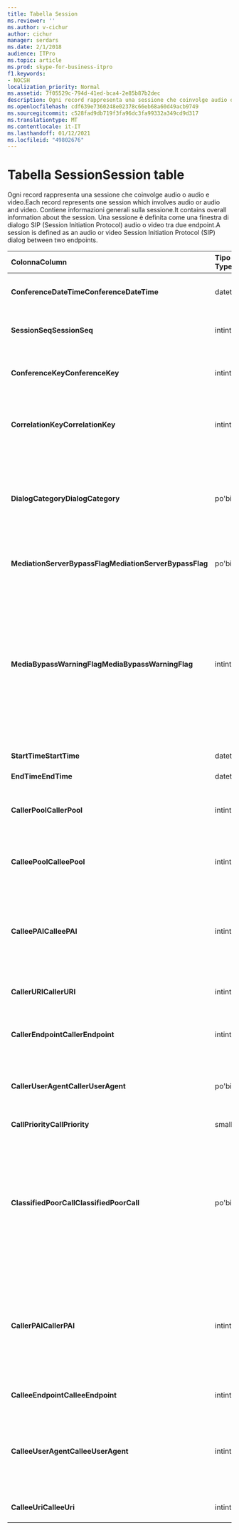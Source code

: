 ```yaml
---
title: Tabella Session
ms.reviewer: ''
ms.author: v-cichur
author: cichur
manager: serdars
ms.date: 2/1/2018
audience: ITPro
ms.topic: article
ms.prod: skype-for-business-itpro
f1.keywords:
- NOCSH
localization_priority: Normal
ms.assetid: 7f05529c-794d-41ed-bca4-2e85b87b2dec
description: Ogni record rappresenta una sessione che coinvolge audio o audio e video. Contiene informazioni generali sulla sessione. Una sessione è definita come una finestra di dialogo SIP (Session Initiation Protocol) audio o video tra due endpoint.
ms.openlocfilehash: cdf639e7360248e02378c66eb68a60d49acb9749
ms.sourcegitcommit: c528fad9db719f3fa96dc3fa99332a349cd9d317
ms.translationtype: MT
ms.contentlocale: it-IT
ms.lasthandoff: 01/12/2021
ms.locfileid: "49802676"
---
```

# <a name="session-table"></a><span data-ttu-id="de3b9-105">Tabella Session</span><span class="sxs-lookup"><span data-stu-id="de3b9-105">Session table</span></span>
 
<span data-ttu-id="de3b9-106">Ogni record rappresenta una sessione che coinvolge audio o audio e video.</span><span class="sxs-lookup"><span data-stu-id="de3b9-106">Each record represents one session which involves audio or audio and video.</span></span> <span data-ttu-id="de3b9-107">Contiene informazioni generali sulla sessione.</span><span class="sxs-lookup"><span data-stu-id="de3b9-107">It contains overall information about the session.</span></span> <span data-ttu-id="de3b9-108">Una sessione è definita come una finestra di dialogo SIP (Session Initiation Protocol) audio o video tra due endpoint.</span><span class="sxs-lookup"><span data-stu-id="de3b9-108">A session is defined as an audio or video Session Initiation Protocol (SIP) dialog between two endpoints.</span></span>
  
|<span data-ttu-id="de3b9-109">**Colonna**</span><span class="sxs-lookup"><span data-stu-id="de3b9-109">**Column**</span></span>|<span data-ttu-id="de3b9-110">**Tipo di dati**</span><span class="sxs-lookup"><span data-stu-id="de3b9-110">**Data Type**</span></span>|<span data-ttu-id="de3b9-111">**Chiave/indice**</span><span class="sxs-lookup"><span data-stu-id="de3b9-111">**Key/Index**</span></span>|<span data-ttu-id="de3b9-112">**Dettagli**</span><span class="sxs-lookup"><span data-stu-id="de3b9-112">**Details**</span></span>|
|:-----|:-----|:-----|:-----|
|<span data-ttu-id="de3b9-113">**ConferenceDateTime**</span><span class="sxs-lookup"><span data-stu-id="de3b9-113">**ConferenceDateTime**</span></span> <br/> |<span data-ttu-id="de3b9-114">datetime</span><span class="sxs-lookup"><span data-stu-id="de3b9-114">datetime</span></span>  <br/> |<span data-ttu-id="de3b9-115">Principale</span><span class="sxs-lookup"><span data-stu-id="de3b9-115">Primary</span></span>  <br/> |<span data-ttu-id="de3b9-116">A cui viene fatto riferimento dalla [tabella delle finestre di dialogo](dialog.md).</span><span class="sxs-lookup"><span data-stu-id="de3b9-116">Referenced from the [Dialog table](dialog.md).</span></span>  <br/> |
|<span data-ttu-id="de3b9-117">**SessionSeq**</span><span class="sxs-lookup"><span data-stu-id="de3b9-117">**SessionSeq**</span></span> <br/> |<span data-ttu-id="de3b9-118">int</span><span class="sxs-lookup"><span data-stu-id="de3b9-118">int</span></span>  <br/> |<span data-ttu-id="de3b9-119">Principale</span><span class="sxs-lookup"><span data-stu-id="de3b9-119">Primary</span></span>  <br/> |<span data-ttu-id="de3b9-120">A cui viene fatto riferimento dalla [tabella delle finestre di dialogo](dialog.md).</span><span class="sxs-lookup"><span data-stu-id="de3b9-120">Referenced from the [Dialog table](dialog.md).</span></span>  <br/> |
|<span data-ttu-id="de3b9-121">**ConferenceKey**</span><span class="sxs-lookup"><span data-stu-id="de3b9-121">**ConferenceKey**</span></span> <br/> |<span data-ttu-id="de3b9-122">int</span><span class="sxs-lookup"><span data-stu-id="de3b9-122">int</span></span>  <br/> |<span data-ttu-id="de3b9-123">Stranieri</span><span class="sxs-lookup"><span data-stu-id="de3b9-123">Foreign</span></span>  <br/> |<span data-ttu-id="de3b9-124">Chiave di conferenza.</span><span class="sxs-lookup"><span data-stu-id="de3b9-124">Conference key.</span></span> <span data-ttu-id="de3b9-125">A cui viene fatto riferimento dalla [tabella conferenze](conference.md).</span><span class="sxs-lookup"><span data-stu-id="de3b9-125">Referenced from the [Conference table](conference.md).</span></span>  <br/> |
|<span data-ttu-id="de3b9-126">**CorrelationKey**</span><span class="sxs-lookup"><span data-stu-id="de3b9-126">**CorrelationKey**</span></span> <br/> |<span data-ttu-id="de3b9-127">int</span><span class="sxs-lookup"><span data-stu-id="de3b9-127">int</span></span>  <br/> |<span data-ttu-id="de3b9-128">Stranieri</span><span class="sxs-lookup"><span data-stu-id="de3b9-128">Foreign</span></span>  <br/> |<span data-ttu-id="de3b9-129">Chiave di correlazione.</span><span class="sxs-lookup"><span data-stu-id="de3b9-129">Correlation key.</span></span> <span data-ttu-id="de3b9-130">Riferimento dalla [tabella SessionCorrelation](sessioncorrelation.md).</span><span class="sxs-lookup"><span data-stu-id="de3b9-130">Referenced from the [SessionCorrelation table](sessioncorrelation.md).</span></span>  <br/> |
|<span data-ttu-id="de3b9-131">**DialogCategory**</span><span class="sxs-lookup"><span data-stu-id="de3b9-131">**DialogCategory**</span></span> <br/> |<span data-ttu-id="de3b9-132">po'</span><span class="sxs-lookup"><span data-stu-id="de3b9-132">bit</span></span>  <br/> | <br/> |<span data-ttu-id="de3b9-133">Categoria della finestra di dialogo; 0 è Skype for Business Server to Mediation Server Leg; 1 è Mediation Server per la gamba del gateway PSTN.</span><span class="sxs-lookup"><span data-stu-id="de3b9-133">Dialog category; 0 is Skype for Business Server to Mediation Server leg; 1 is Mediation Server to PSTN gateway leg.</span></span>  <br/> |
|<span data-ttu-id="de3b9-134">**MediationServerBypassFlag**</span><span class="sxs-lookup"><span data-stu-id="de3b9-134">**MediationServerBypassFlag**</span></span> <br/> |<span data-ttu-id="de3b9-135">po'</span><span class="sxs-lookup"><span data-stu-id="de3b9-135">bit</span></span>  <br/> ||<span data-ttu-id="de3b9-136">Flag che indica se la chiamata è stata o meno ignorata.</span><span class="sxs-lookup"><span data-stu-id="de3b9-136">Flag indicating if the call was bypassed or not.</span></span>  <br/> |
|<span data-ttu-id="de3b9-137">**MediaBypassWarningFlag**</span><span class="sxs-lookup"><span data-stu-id="de3b9-137">**MediaBypassWarningFlag**</span></span> <br/> |<span data-ttu-id="de3b9-138">int</span><span class="sxs-lookup"><span data-stu-id="de3b9-138">int</span></span>  <br/> ||<span data-ttu-id="de3b9-139">Questo campo, se presente, indica il motivo per cui una chiamata non è stata ignorata anche in caso di corrispondenza degli ID bypass.</span><span class="sxs-lookup"><span data-stu-id="de3b9-139">This field, if present, indicates why a call was not bypassed even if the bypass IDs matched.</span></span> <span data-ttu-id="de3b9-140">Per Skype for Business Server, viene definito un solo valore.</span><span class="sxs-lookup"><span data-stu-id="de3b9-140">For Skype for Business Server, only one value is defined.</span></span>  <br/> <span data-ttu-id="de3b9-141">0x0001-ID bypass sconosciuto per la scheda di rete predefinita.</span><span class="sxs-lookup"><span data-stu-id="de3b9-141">0x0001 - Unknown bypass ID for Default network adapter.</span></span>  <br/> |
|<span data-ttu-id="de3b9-142">**StartTime**</span><span class="sxs-lookup"><span data-stu-id="de3b9-142">**StartTime**</span></span> <br/> |<span data-ttu-id="de3b9-143">datetime</span><span class="sxs-lookup"><span data-stu-id="de3b9-143">datetime</span></span>  <br/> | <br/> |<span data-ttu-id="de3b9-144">Ora di inizio della chiamata.</span><span class="sxs-lookup"><span data-stu-id="de3b9-144">Call start time.</span></span>  <br/> |
|<span data-ttu-id="de3b9-145">**EndTime**</span><span class="sxs-lookup"><span data-stu-id="de3b9-145">**EndTime**</span></span> <br/> |<span data-ttu-id="de3b9-146">datetime</span><span class="sxs-lookup"><span data-stu-id="de3b9-146">datetime</span></span>  <br/> | <br/> |<span data-ttu-id="de3b9-147">Ora di fine della chiamata.</span><span class="sxs-lookup"><span data-stu-id="de3b9-147">Call end time.</span></span>  <br/> |
|<span data-ttu-id="de3b9-148">**CallerPool**</span><span class="sxs-lookup"><span data-stu-id="de3b9-148">**CallerPool**</span></span> <br/> |<span data-ttu-id="de3b9-149">int</span><span class="sxs-lookup"><span data-stu-id="de3b9-149">int</span></span>  <br/> |<span data-ttu-id="de3b9-150">Stranieri</span><span class="sxs-lookup"><span data-stu-id="de3b9-150">Foreign</span></span>  <br/> |<span data-ttu-id="de3b9-151">Il pool del chiamante.</span><span class="sxs-lookup"><span data-stu-id="de3b9-151">The pool of the caller.</span></span> <span data-ttu-id="de3b9-152">A cui viene fatto riferimento dalla [tabella del pool](pool.md).</span><span class="sxs-lookup"><span data-stu-id="de3b9-152">Referenced from the [Pool table](pool.md).</span></span>  <br/> |
|<span data-ttu-id="de3b9-153">**CalleePool**</span><span class="sxs-lookup"><span data-stu-id="de3b9-153">**CalleePool**</span></span> <br/> |<span data-ttu-id="de3b9-154">int</span><span class="sxs-lookup"><span data-stu-id="de3b9-154">int</span></span>  <br/> |<span data-ttu-id="de3b9-155">Stranieri</span><span class="sxs-lookup"><span data-stu-id="de3b9-155">Foreign</span></span>  <br/> |<span data-ttu-id="de3b9-156">Il pool del destinatario della chiamata.</span><span class="sxs-lookup"><span data-stu-id="de3b9-156">The pool of the call receiver.</span></span> <span data-ttu-id="de3b9-157">A cui viene fatto riferimento dalla [tabella del pool](pool.md).</span><span class="sxs-lookup"><span data-stu-id="de3b9-157">Referenced from the [Pool table](pool.md).</span></span>  <br/> |
|<span data-ttu-id="de3b9-158">**CalleePAI**</span><span class="sxs-lookup"><span data-stu-id="de3b9-158">**CalleePAI**</span></span> <br/> |<span data-ttu-id="de3b9-159">int</span><span class="sxs-lookup"><span data-stu-id="de3b9-159">int</span></span>  <br/> |<span data-ttu-id="de3b9-160">Stranieri</span><span class="sxs-lookup"><span data-stu-id="de3b9-160">Foreign</span></span>  <br/> |<span data-ttu-id="de3b9-161">URI SIP nell'identità p-Asserted SIP (PAI) dell'endpoint di ricezione.</span><span class="sxs-lookup"><span data-stu-id="de3b9-161">SIP URI in the SIP p-asserted identity (PAI) of the receiving endpoint.</span></span> <span data-ttu-id="de3b9-162">A cui viene fatto riferimento dalla [tabella user](user-0.md).</span><span class="sxs-lookup"><span data-stu-id="de3b9-162">Referenced from the [User table](user-0.md).</span></span>  <br/> |
|<span data-ttu-id="de3b9-163">**CallerURI**</span><span class="sxs-lookup"><span data-stu-id="de3b9-163">**CallerURI**</span></span> <br/> |<span data-ttu-id="de3b9-164">int</span><span class="sxs-lookup"><span data-stu-id="de3b9-164">int</span></span>  <br/> |<span data-ttu-id="de3b9-165">Stranieri</span><span class="sxs-lookup"><span data-stu-id="de3b9-165">Foreign</span></span>  <br/> |<span data-ttu-id="de3b9-166">URI del chiamante.</span><span class="sxs-lookup"><span data-stu-id="de3b9-166">Caller's URI.</span></span> <span data-ttu-id="de3b9-167">A cui viene fatto riferimento dalla [tabella user](user-0.md).</span><span class="sxs-lookup"><span data-stu-id="de3b9-167">Referenced from the [User table](user-0.md).</span></span>  <br/> |
|<span data-ttu-id="de3b9-168">**CallerEndpoint**</span><span class="sxs-lookup"><span data-stu-id="de3b9-168">**CallerEndpoint**</span></span> <br/> |<span data-ttu-id="de3b9-169">int</span><span class="sxs-lookup"><span data-stu-id="de3b9-169">int</span></span>  <br/> |<span data-ttu-id="de3b9-170">Stranieri</span><span class="sxs-lookup"><span data-stu-id="de3b9-170">Foreign</span></span>  <br/> |<span data-ttu-id="de3b9-171">Endpoint del chiamante.</span><span class="sxs-lookup"><span data-stu-id="de3b9-171">Caller's endpoint.</span></span> <span data-ttu-id="de3b9-172">A cui viene fatto riferimento dalla [tabella endpoint](endpoint.md).</span><span class="sxs-lookup"><span data-stu-id="de3b9-172">Referenced from the [Endpoint table](endpoint.md).</span></span>  <br/> |
|<span data-ttu-id="de3b9-173">**CallerUserAgent**</span><span class="sxs-lookup"><span data-stu-id="de3b9-173">**CallerUserAgent**</span></span> <br/> |<span data-ttu-id="de3b9-174">po'</span><span class="sxs-lookup"><span data-stu-id="de3b9-174">bit</span></span>  <br/> |<span data-ttu-id="de3b9-175">Stranieri</span><span class="sxs-lookup"><span data-stu-id="de3b9-175">Foreign</span></span>  <br/> |<span data-ttu-id="de3b9-176">Agente utente del chiamante.</span><span class="sxs-lookup"><span data-stu-id="de3b9-176">Caller's user agent.</span></span> <span data-ttu-id="de3b9-177">A cui viene fatto riferimento dalla [tabella UserAgent](useragent.md).</span><span class="sxs-lookup"><span data-stu-id="de3b9-177">Referenced from the [UserAgent table](useragent.md).</span></span>  <br/> |
|<span data-ttu-id="de3b9-178">**CallPriority**</span><span class="sxs-lookup"><span data-stu-id="de3b9-178">**CallPriority**</span></span> <br/> |<span data-ttu-id="de3b9-179">smallint</span><span class="sxs-lookup"><span data-stu-id="de3b9-179">smallint</span></span>  <br/> ||<span data-ttu-id="de3b9-180">Priorità della chiamata.</span><span class="sxs-lookup"><span data-stu-id="de3b9-180">The priority of this call.</span></span>  <br/> |
|<span data-ttu-id="de3b9-181">**ClassifiedPoorCall**</span><span class="sxs-lookup"><span data-stu-id="de3b9-181">**ClassifiedPoorCall**</span></span> <br/> |<span data-ttu-id="de3b9-182">po'</span><span class="sxs-lookup"><span data-stu-id="de3b9-182">bit</span></span>  <br/> ||<span data-ttu-id="de3b9-183">Questa colonna è obsoleta e non viene utilizzata in Skype for Business Server.</span><span class="sxs-lookup"><span data-stu-id="de3b9-183">This column has been deprecated and is not used in Skype for Business Server.</span></span> <span data-ttu-id="de3b9-184">Invece, queste informazioni vengono riportate in base alle linee per i media.</span><span class="sxs-lookup"><span data-stu-id="de3b9-184">Instead, this information is reported on a per-media line bases.</span></span> <span data-ttu-id="de3b9-185">Per ulteriori informazioni, fare riferimento alla [Tabella MediaLine](medialine-0.md) .</span><span class="sxs-lookup"><span data-stu-id="de3b9-185">Refer to the [MediaLine table](medialine-0.md) for more information.</span></span> <br/> |
|<span data-ttu-id="de3b9-186">**CallerPAI**</span><span class="sxs-lookup"><span data-stu-id="de3b9-186">**CallerPAI**</span></span> <br/> |<span data-ttu-id="de3b9-187">int</span><span class="sxs-lookup"><span data-stu-id="de3b9-187">int</span></span>  <br/> |<span data-ttu-id="de3b9-188">Stranieri</span><span class="sxs-lookup"><span data-stu-id="de3b9-188">Foreign</span></span>  <br/> |<span data-ttu-id="de3b9-189">P-Asserted-Identity dell'utente che ha effettuato la chiamata.</span><span class="sxs-lookup"><span data-stu-id="de3b9-189">P-Asserted-Identity of the user who placed the call.</span></span> <span data-ttu-id="de3b9-190">L'identità P-Asserted-Identity (PAI) viene utilizzata per trasmettere la vera identità dell'utente che ha effettuato la chiamata.</span><span class="sxs-lookup"><span data-stu-id="de3b9-190">The P-Asserted-Identity (PAI) is used to convey the true identity of the user who placed the call.</span></span>  <br/> |
|<span data-ttu-id="de3b9-191">**CalleeEndpoint**</span><span class="sxs-lookup"><span data-stu-id="de3b9-191">**CalleeEndpoint**</span></span> <br/> |<span data-ttu-id="de3b9-192">int</span><span class="sxs-lookup"><span data-stu-id="de3b9-192">int</span></span>  <br/> |<span data-ttu-id="de3b9-193">Stranieri</span><span class="sxs-lookup"><span data-stu-id="de3b9-193">Foreign</span></span>  <br/> |<span data-ttu-id="de3b9-194">Endpoint che ha ricevuto la chiamata.</span><span class="sxs-lookup"><span data-stu-id="de3b9-194">Endpoint that received the call.</span></span>  <br/> |
|<span data-ttu-id="de3b9-195">**CalleeUserAgent**</span><span class="sxs-lookup"><span data-stu-id="de3b9-195">**CalleeUserAgent**</span></span> <br/> |<span data-ttu-id="de3b9-196">int</span><span class="sxs-lookup"><span data-stu-id="de3b9-196">int</span></span>  <br/> |<span data-ttu-id="de3b9-197">Stranieri</span><span class="sxs-lookup"><span data-stu-id="de3b9-197">Foreign</span></span>  <br/> |<span data-ttu-id="de3b9-198">Agente utente impiegato dall'utente che ha ricevuto la chiamata.</span><span class="sxs-lookup"><span data-stu-id="de3b9-198">User agent employed by the user who received the call.</span></span> <span data-ttu-id="de3b9-199">Gli agenti utente rappresentano il dispositivo endpoint client.</span><span class="sxs-lookup"><span data-stu-id="de3b9-199">User agents represent the client endpoint device.</span></span>  <br/> |
|<span data-ttu-id="de3b9-200">**CalleeUri**</span><span class="sxs-lookup"><span data-stu-id="de3b9-200">**CalleeUri**</span></span> <br/> |<span data-ttu-id="de3b9-201">int</span><span class="sxs-lookup"><span data-stu-id="de3b9-201">int</span></span>  <br/> |<span data-ttu-id="de3b9-202">Stranieri</span><span class="sxs-lookup"><span data-stu-id="de3b9-202">Foreign</span></span>  <br/> |<span data-ttu-id="de3b9-203">URI SIP dell'utente che ha ricevuto la chiamata.</span><span class="sxs-lookup"><span data-stu-id="de3b9-203">SIP URI of the user who received the call.</span></span>  <br/> |
   

